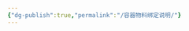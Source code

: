 ```yaml
---
{"dg-publish":true,"permalink":"/容器物料绑定说明/"}
---
```


<style> .container {font-family: sans-serif; text-align: center;} .button-wrapper button {z-index: 1;height: 40px; width: 100px; margin: 10px;padding: 5px;} .excalidraw .App-menu_top .buttonList { display: flex;} .excalidraw-wrapper { height: 800px; margin: 50px; position: relative;} :root[dir="ltr"] .excalidraw .layer-ui__wrapper .zen-mode-transition.App-menu_bottom--transition-left {transform: none;} </style><script src="https://cdn.jsdelivr.net/npm/react@17/umd/react.production.min.js"></script><script src="https://cdn.jsdelivr.net/npm/react-dom@17/umd/react-dom.production.min.js"></script><script type="text/javascript" src="https://cdn.jsdelivr.net/npm/@excalidraw/excalidraw@0/dist/excalidraw.production.min.js"></script><div id="Drawing_2025-09-12_0924.40.excalidraw.md1"></div><script>(function(){const InitialData={"type":"excalidraw","version":2,"source":"https://github.com/zsviczian/obsidian-excalidraw-plugin/releases/tag/2.15.1","elements":[{"id":"wllpDMePXGy-qWqiAy1DA","type":"line","x":-300,"y":-300,"width":600,"height":0,"angle":0,"strokeColor":"#1e1e1e","backgroundColor":"transparent","fillStyle":"solid","strokeWidth":2,"strokeStyle":"solid","roughness":0,"opacity":100,"groupIds":[],"frameId":null,"index":"a0","roundness":null,"seed":1694959007,"version":82,"versionNonce":203063391,"isDeleted":false,"boundElements":[],"updated":1757641111075,"link":null,"locked":false,"points":[[0,0],[600,0]],"lastCommittedPoint":null,"startBinding":null,"endBinding":null,"startArrowhead":null,"endArrowhead":null,"polygon":false},{"id":"z5Xf6R8Ls7HkdcYXkia6a","type":"line","x":0,"y":-500,"width":0,"height":400,"angle":0,"strokeColor":"#1e1e1e","backgroundColor":"transparent","fillStyle":"solid","strokeWidth":2,"strokeStyle":"solid","roughness":0,"opacity":100,"groupIds":[],"frameId":null,"index":"a2","roundness":null,"seed":1046015825,"version":27,"versionNonce":1754311153,"isDeleted":false,"boundElements":[],"updated":1757640882931,"link":null,"locked":false,"points":[[0,0],[0,400]],"lastCommittedPoint":null,"startBinding":null,"endBinding":null,"startArrowhead":null,"endArrowhead":null,"polygon":false},{"id":"OvbA0Ryy","type":"text","x":320,"y":-320,"width":80,"height":50,"angle":0,"strokeColor":"#1e1e1e","backgroundColor":"transparent","fillStyle":"solid","strokeWidth":2,"strokeStyle":"solid","roughness":0,"opacity":100,"groupIds":[],"frameId":null,"index":"a4","roundness":null,"seed":5551583,"version":110,"versionNonce":1364054783,"isDeleted":false,"boundElements":[],"updated":1757641158149,"link":null,"locked":false,"text":"容器类型\n绑定物料","rawText":"容器类型\n绑定物料","fontSize":20,"fontFamily":8,"textAlign":"left","verticalAlign":"top","containerId":null,"originalText":"容器类型\n绑定物料","autoResize":true,"lineHeight":1.25},{"id":"3CZDN1o2","type":"text","x":-400,"y":-320,"width":100,"height":50,"angle":0,"strokeColor":"#1e1e1e","backgroundColor":"transparent","fillStyle":"solid","strokeWidth":2,"strokeStyle":"solid","roughness":0,"opacity":100,"groupIds":[],"frameId":null,"index":"a5","roundness":null,"seed":828809745,"version":127,"versionNonce":400222335,"isDeleted":false,"boundElements":[],"updated":1757641150650,"link":null,"locked":false,"text":"容器类型\n未绑定物料","rawText":"容器类型\n未绑定物料","fontSize":20,"fontFamily":8,"textAlign":"left","verticalAlign":"top","containerId":null,"originalText":"容器类型\n未绑定物料","autoResize":true,"lineHeight":1.25},{"id":"rX3SAJM0","type":"text","x":-40,"y":-560,"width":80,"height":50,"angle":0,"strokeColor":"#1e1e1e","backgroundColor":"transparent","fillStyle":"solid","strokeWidth":2,"strokeStyle":"solid","roughness":0,"opacity":100,"groupIds":[],"frameId":null,"index":"a7","roundness":null,"seed":468657407,"version":140,"versionNonce":1811677535,"isDeleted":false,"boundElements":[],"updated":1757641172026,"link":null,"locked":false,"text":"容器类型\n允许混装","rawText":"容器类型\n允许混装","fontSize":20,"fontFamily":8,"textAlign":"left","verticalAlign":"top","containerId":null,"originalText":"容器类型\n允许混装","autoResize":true,"lineHeight":1.25},{"id":"HUqoJyx3","type":"text","x":-180,"y":-420,"width":180,"height":75,"angle":0,"strokeColor":"#1e1e1e","backgroundColor":"transparent","fillStyle":"solid","strokeWidth":2,"strokeStyle":"solid","roughness":0,"opacity":100,"groupIds":[],"frameId":null,"index":"a8","roundness":null,"seed":104506065,"version":105,"versionNonce":1352783916,"isDeleted":false,"boundElements":[],"updated":1757642237694,"link":null,"locked":false,"text":"可以随便绑定\n没有专用容器的物料\n且允许混装","rawText":"可以随便绑定\n没有专用容器的物料\n且允许混装","fontSize":20,"fontFamily":8,"textAlign":"left","verticalAlign":"top","containerId":null,"originalText":"可以随便绑定\n没有专用容器的物料\n且允许混装","autoResize":true,"lineHeight":1.25},{"id":"mB6xjWif","type":"text","x":20,"y":-420,"width":200,"height":50,"angle":0,"strokeColor":"#1e1e1e","backgroundColor":"transparent","fillStyle":"solid","strokeWidth":2,"strokeStyle":"solid","roughness":0,"opacity":100,"groupIds":[],"frameId":null,"index":"a9","roundness":null,"seed":1577031601,"version":171,"versionNonce":611922673,"isDeleted":false,"boundElements":[],"updated":1757641097914,"link":null,"locked":false,"text":"只能绑定列表内的物料\n且允许混装","rawText":"只能绑定列表内的物料\n且允许混装","fontSize":20,"fontFamily":8,"textAlign":"left","verticalAlign":"top","containerId":null,"originalText":"只能绑定列表内的物料\n且允许混装","autoResize":true,"lineHeight":1.25},{"id":"7Jkly9gD","type":"text","x":-180,"y":-280,"width":180,"height":75,"angle":0,"strokeColor":"#1e1e1e","backgroundColor":"transparent","fillStyle":"solid","strokeWidth":2,"strokeStyle":"solid","roughness":0,"opacity":100,"groupIds":[],"frameId":null,"index":"aA","roundness":null,"seed":546366655,"version":204,"versionNonce":1963419924,"isDeleted":false,"boundElements":[],"updated":1757642240353,"link":null,"locked":false,"text":"可以随便绑定\n没有专用容器的物料\n不允许混装","rawText":"可以随便绑定\n没有专用容器的物料\n不允许混装","fontSize":20,"fontFamily":8,"textAlign":"left","verticalAlign":"top","containerId":null,"originalText":"可以随便绑定\n没有专用容器的物料\n不允许混装","autoResize":true,"lineHeight":1.25},{"id":"st1NFjnQ","type":"text","x":20,"y":-280,"width":200,"height":50,"angle":0,"strokeColor":"#1e1e1e","backgroundColor":"transparent","fillStyle":"solid","strokeWidth":2,"strokeStyle":"solid","roughness":0,"opacity":100,"groupIds":[],"frameId":null,"index":"aC","roundness":null,"seed":327315199,"version":197,"versionNonce":1843449233,"isDeleted":false,"boundElements":[],"updated":1757641096630,"link":null,"locked":false,"text":"只能绑定列表内的物料\n不允许混装","rawText":"只能绑定列表内的物料\n不允许混装","fontSize":20,"fontFamily":8,"textAlign":"left","verticalAlign":"top","containerId":null,"originalText":"只能绑定列表内的物料\n不允许混装","autoResize":true,"lineHeight":1.25},{"id":"m1fqyX6W","type":"text","x":-700,"y":-560,"width":324,"height":200,"angle":0,"strokeColor":"#1e1e1e","backgroundColor":"transparent","fillStyle":"solid","strokeWidth":2,"strokeStyle":"solid","roughness":0,"opacity":100,"groupIds":[],"frameId":null,"index":"aE","roundness":null,"seed":413087231,"version":540,"versionNonce":1139870751,"isDeleted":false,"boundElements":[],"updated":1757641341710,"link":null,"locked":false,"text":"容器类型绑定物料说明：\n    一个容器类型绑定了物料后，\n    那么属于这个容器类型的容器\n    只能被绑定列表内的物料绑定。\n\n    物料也只允许放在有绑定关系的\n    容器内。\n","rawText":"容器类型绑定物料说明：\n    一个容器类型绑定了物料后，\n    那么属于这个容器类型的容器\n    只能被绑定列表内的物料绑定。\n\n    物料也只允许放在有绑定关系的\n    容器内。\n","fontSize":20,"fontFamily":8,"textAlign":"left","verticalAlign":"top","containerId":null,"originalText":"容器类型绑定物料说明：\n    一个容器类型绑定了物料后，\n    那么属于这个容器类型的容器\n    只能被绑定列表内的物料绑定。\n\n    物料也只允许放在有绑定关系的\n    容器内。\n","autoResize":true,"lineHeight":1.25},{"id":"gJISwdde","type":"text","x":-40,"y":-100,"width":100,"height":50,"angle":0,"strokeColor":"#1e1e1e","backgroundColor":"transparent","fillStyle":"solid","strokeWidth":2,"strokeStyle":"solid","roughness":0,"opacity":100,"groupIds":[],"frameId":null,"index":"aF","roundness":null,"seed":1557415423,"version":147,"versionNonce":232639199,"isDeleted":false,"boundElements":[],"updated":1757641179711,"link":null,"locked":false,"text":"容器类型\n不允许混装","rawText":"容器类型\n不允许混装","fontSize":20,"fontFamily":8,"textAlign":"left","verticalAlign":"top","containerId":null,"originalText":"容器类型\n不允许混装","autoResize":true,"lineHeight":1.25},{"id":"kSUwQS9CBCs1ZMy2SlNPf","type":"rectangle","x":-720,"y":-580,"width":360,"height":200,"angle":0,"strokeColor":"#1e1e1e","backgroundColor":"transparent","fillStyle":"solid","strokeWidth":2,"strokeStyle":"solid","roughness":0,"opacity":100,"groupIds":[],"frameId":null,"index":"aH","roundness":null,"seed":2119641311,"version":21,"versionNonce":1904304703,"isDeleted":false,"boundElements":[],"updated":1757641376900,"link":null,"locked":false}],"appState":{"theme":"light","viewBackgroundColor":"#ffffff","currentItemStrokeColor":"#1e1e1e","currentItemBackgroundColor":"transparent","currentItemFillStyle":"solid","currentItemStrokeWidth":2,"currentItemStrokeStyle":"solid","currentItemRoughness":0,"currentItemOpacity":100,"currentItemFontFamily":8,"currentItemFontSize":20,"currentItemTextAlign":"left","currentItemStartArrowhead":null,"currentItemEndArrowhead":"arrow","currentItemArrowType":"round","currentItemFrameRole":null,"scrollX":862.6529612098487,"scrollY":919.0878356121124,"zoom":{"value":1},"currentItemRoundness":"sharp","gridSize":20,"gridStep":5,"gridModeEnabled":true,"gridColor":{"Bold":"rgba(217, 217, 217, 0.5)","Regular":"rgba(230, 230, 230, 0.5)"},"currentStrokeOptions":null,"frameRendering":{"enabled":true,"clip":true,"name":true,"outline":true,"markerName":true,"markerEnabled":true},"objectsSnapModeEnabled":false,"activeTool":{"type":"selection","customType":null,"locked":false,"fromSelection":false,"lastActiveTool":null}},"files":{}};InitialData.scrollToContent=true;App=()=>{const e=React.useRef(null),t=React.useRef(null),[n,i]=React.useState({width:void 0,height:void 0});return React.useEffect(()=>{i({width:t.current.getBoundingClientRect().width,height:t.current.getBoundingClientRect().height});const e=()=>{i({width:t.current.getBoundingClientRect().width,height:t.current.getBoundingClientRect().height})};return window.addEventListener("resize",e),()=>window.removeEventListener("resize",e)},[t]),React.createElement(React.Fragment,null,React.createElement("div",{className:"excalidraw-wrapper",ref:t},React.createElement(ExcalidrawLib.Excalidraw,{ref:e,width:n.width,height:n.height,initialData:InitialData,viewModeEnabled:!0,zenModeEnabled:!0,gridModeEnabled:!1})))},excalidrawWrapper=document.getElementById("Drawing_2025-09-12_0924.40.excalidraw.md1");ReactDOM.render(React.createElement(App),excalidrawWrapper);})();</script>